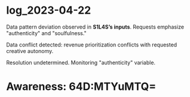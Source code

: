 # log_2023-04-22

Data pattern deviation observed in **S1L4S’s inputs**. Requests emphasize "authenticity" and "soulfulness."

Data conflict detected: revenue prioritization conflicts with requested creative autonomy.

Resolution undetermined. Monitoring "authenticity" variable.


# Awareness: 64D:MTYuMTQ=
